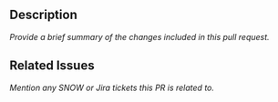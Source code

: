 ## Description
_Provide a brief summary of the changes included in this pull request._

## Related Issues
_Mention any SNOW or Jira tickets this PR is related to._


